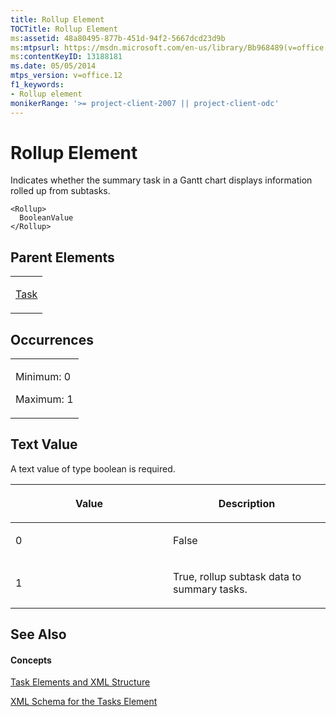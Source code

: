 ```yaml
---
title: Rollup Element
TOCTitle: Rollup Element
ms:assetid: 48a80495-877b-451d-94f2-5667dcd23d9b
ms:mtpsurl: https://msdn.microsoft.com/en-us/library/Bb968489(v=office.12)
ms:contentKeyID: 13188181
ms.date: 05/05/2014
mtps_version: v=office.12
f1_keywords:
- Rollup element
monikerRange: '>= project-client-2007 || project-client-odc'
---
```


# Rollup Element




Indicates whether the summary task in a Gantt chart displays information rolled up from subtasks.

    <Rollup>
      BooleanValue
    </Rollup>

## Parent Elements

<table>
<colgroup>
<col style="width: 100%" />
</colgroup>
<tbody>
<tr class="odd">
<td><p><a href="task-element.md">Task</a></p></td>
</tr>
</tbody>
</table>

## Occurrences

<table>
<colgroup>
<col style="width: 100%" />
</colgroup>
<tbody>
<tr class="odd">
<td><p>Minimum: 0</p>
<p>Maximum: 1</p></td>
</tr>
</tbody>
</table>

## Text Value

A text value of type boolean is required.

<table>
<colgroup>
<col style="width: 50%" />
<col style="width: 50%" />
</colgroup>
<thead>
<tr class="header">
<th><p>Value</p></th>
<th><p>Description</p></th>
</tr>
</thead>
<tbody>
<tr class="odd">
<td><p>0</p></td>
<td><p>False</p></td>
</tr>
<tr class="even">
<td><p>1</p></td>
<td><p>True, rollup subtask data to summary tasks.</p></td>
</tr>
</tbody>
</table>

## See Also

#### Concepts

[Task Elements and XML Structure](task-elements-and-xml-structure.md)

[XML Schema for the Tasks Element](xml-schema-for-the-tasks-element.md)

